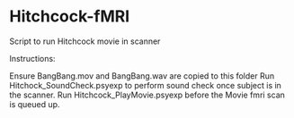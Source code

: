 # Hitchcock-fMRI
Script to run Hitchcock movie in scanner

Instructions:

Ensure BangBang.mov and BangBang.wav are copied to this folder
Run Hitchock_SoundCheck.psyexp to perform sound check once subject is in the scanner.
Run Hitchcock_PlayMovie.psyexp before the Movie fmri scan is queued up.
